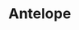 # Antelope

<div class = 'trapped' data-piece = 'antelope'></div>
<div class = 'boxset'  data-sets  = 'basic_leapers'></div>
